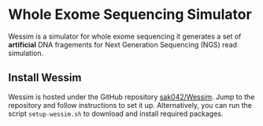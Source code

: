 # Whole Exome Sequencing Simulator
Wessim is a simulator for whole exome sequencing it generates a set of **artificial** DNA fragements for Next Generation Sequencing (NGS) read simulation.

## Install Wessim
Wessim is hosted under the GitHub repository [sak042/Wessim](https://github.com/sak042/Wessim). Jump to the repository and follow instructions to set it up. Alternatively, you can run the script
```setup-wessim.sh``` to download and install required packages.